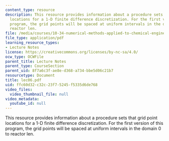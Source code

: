 ```yaml
---
content_type: resource
description: This resource provides information about a procedure sets that grid point
  locations for a 1-D finite difference discretization. For the first version of this
  program, the grid points will be spaced at uniform intervals in the domain 0 to
  reactor len.
file: /media/courses/10-34-numerical-methods-applied-to-chemical-engineering-fall-2005/ffc60d32c32c23f75245f5335d6de768_lec06.pdf
file_type: application/pdf
learning_resource_types:
- Lecture Notes
license: https://creativecommons.org/licenses/by-nc-sa/4.0/
ocw_type: OCWFile
parent_title: Lecture Notes
parent_type: CourseSection
parent_uid: 8f7a6c3f-ae8e-d368-a734-bbe5d06c21b7
resourcetype: Document
title: lec06.pdf
uid: ffc60d32-c32c-23f7-5245-f5335d6de768
video_files:
  video_thumbnail_file: null
video_metadata:
  youtube_id: null
---
```

This resource provides information about a procedure sets that grid point locations for a 1-D finite difference discretization. For the first version of this program, the grid points will be spaced at uniform intervals in the domain 0 to reactor len.